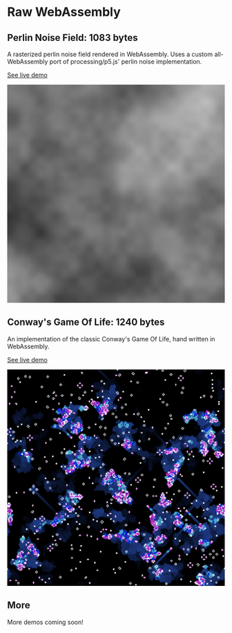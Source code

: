 # Raw WebAssembly


## Perlin Noise Field: 1083 bytes

A rasterized perlin noise field rendered in WebAssembly. Uses a custom all-WebAssembly port of processing/p5.js' perlin noise implementation.

[See live demo](https://austintheriot.github.io/raw-wasm/src/noise_field/)

![Perlin Noise](/images/perlin_noise.png)

## Conway's Game Of Life: 1240 bytes

An implementation of the classic Conway's Game Of Life, hand written in WebAssembly.

[See live demo](https://austintheriot.github.io/raw-wasm/src/life/)

![Conway's Game of Life](/images/conways_game_of_life.png)

## More

More demos coming soon!